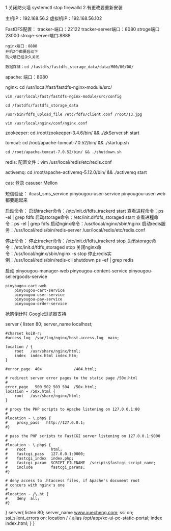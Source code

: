 1.关闭防火墙	systemctl stop firewalld
2.有更改要重新安装

主机IP：192.168.56.2
虚拟机IP：192.168.56.102

FastDFS配置：
	tracker-端口：22122
	tracker-server端口：8080
	stroge端口23000
	stroge-server端口:8888

	nginx端口：8888
	开机2个都要启动下
	防火墙已经永久关闭

	数据存储：cd /fastdfs/fastdfs_storage_data/data/M00/00/00/


apache:
	端口：8080


nginx:
	cd /usr/local/fast/fastdfs-nginx-module/src/

	vim /usr/local/fast/fastdfs-nginx-module/src/config

	cd /fastdfs/fastdfs_storage_data

	/usr/bin/fdfs_upload_file /etc/fdfs/client.conf /root/13.jpg

	vim /usr/local/nginx/conf/nginx.conf


zookeeper:
	cd /root/zookeeper-3.4.6/bin/ && ./zkServer.sh start

tomcat:
	cd /root/apache-tomcat-7.0.52/bin/ && ./startup.sh

	cd /root/apache-tomcat-7.0.52/bin/ && ./shutdown.sh

redis:
	配置文件：vim /usr/local/redis/etc/redis.conf

activemq:
	cd /root/apache-activemq-5.12.0/bin/ && ./activemq start
	
cas:
	登录 
	casuser 
	Mellon

短信验证：
	itcast_sms_service
	pinyougou-user-service
	pinyougou-user-web
	都要跑起来


启动命令：
启动tracker命令：/etc/init.d/fdfs_trackerd start
查看进程命令：ps -el | grep fdfs
启动storage命令：/etc/init.d/fdfs_storaged start
查看进程命令：ps -el | grep fdfs
启动nginx命令：/usr/local/nginx/sbin/nginx
启动redis服务：/usr/local/redis/bin/redis-server  /usr/local/redis/etc/redis.conf

停止命令：
停止tracker命令：/etc/init.d/fdfs_trackerd stop
关闭storage命令：/etc/init.d/fdfs_storaged stop
关闭nginx命令：/usr/local/nginx/sbin/nginx -s stop
停止redis实例：/usr/local/redis/bin/redis-cli shutdown
	ps -ef | grep redis

启动
	pinyougou-manager-web
		pinyougou-content-service
		pinyougou-sellergoods-service

	pinyougou-cart-web
		pinyougou-cart-service
		pinyougou-user-service
		pinyougou-pay-service
		pinyougou-order-service

抢购倒计时
	Google浏览器支持








server {
    listen       80;
    server_name  localhost;

    #charset koi8-r;
    #access_log  /var/log/nginx/host.access.log  main;

    location / {
        root   /usr/share/nginx/html;
        index  index.html index.htm;
    }

    #error_page  404              /404.html;

    # redirect server error pages to the static page /50x.html
    #
    error_page   500 502 503 504  /50x.html;
    location = /50x.html {
        root   /usr/share/nginx/html;
    }

    # proxy the PHP scripts to Apache listening on 127.0.0.1:80
    #
    #location ~ \.php$ {
    #    proxy_pass   http://127.0.0.1;
    #}

    # pass the PHP scripts to FastCGI server listening on 127.0.0.1:9000
    #
    #location ~ \.php$ {
    #    root           html;
    #    fastcgi_pass   127.0.0.1:9000;
    #    fastcgi_index  index.php;
    #    fastcgi_param  SCRIPT_FILENAME  /scripts$fastcgi_script_name;
    #    include        fastcgi_params;
    #}

    # deny access to .htaccess files, if Apache's document root
    # concurs with nginx's one
    #
    #location ~ /\.ht {
    #    deny  all;
    #}
}
server{
	listen 80;
	server_name www.xuecheng.com;
	ssi on;
	ssi_silent_errors on;
	location / {
		alias /opt/app/xc-ui-pc-static-portal;
		index index.html;
	}
}